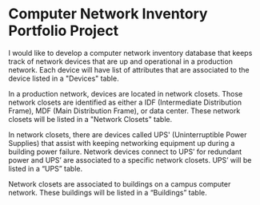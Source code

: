 # Computer Network Inventory Portfolio Project
I would like to develop a computer network inventory database that keeps track of network devices that are up and operational in a production network. Each device will have list of attributes that are associated to the device listed in a "Devices" table. 

In a production network, devices are located in network closets. Those network closets are identified as either a IDF (Intermediate Distribution Frame), MDF (Main Distribution Frame), or data center. These network closets will be listed in a "Network Closets" table.  

In network closets, there are devices called UPS' (Uninterruptible Power Supplies) that assist with keeping networking equipment up during a building power failure. Network devices connect to UPS’ for redundant power and UPS’ are associated to a specific network closets. UPS’ will be listed in a “UPS” table. 

Network closets are associated to buildings on a campus computer network. These buildings will be listed in a “Buildings” table. 
